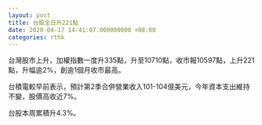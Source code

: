 ```yaml
---
layout: post
title: 台股全日升221點
date: 2020-04-17 14:41:07.000000000 +08:00
categories: rthk
---
```


台灣股市上升，加權指數一度升335點，升至10710點，收市報10597點，上升221點，升幅逾2%，創逾1個月收市最高。

台積電較早前表示，預計第2季合併營業收入101-104億美元，今年資本支出維持不變，股價高收近7%。

台股本周累積升4.3%。
